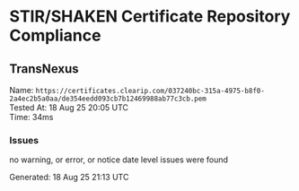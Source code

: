 # STIR/SHAKEN Certificate Repository Compliance

## TransNexus

Name: `https://certificates.clearip.com/037240bc-315a-4975-b8f0-2a4ec2b5a0aa/de354eedd093cb7b12469988ab77c3cb.pem`\
Tested At: 18 Aug 25 20:05 UTC\
Time: 34ms

### Issues

no warning, or error, or notice date level issues were found

Generated: 18 Aug 25 21:13 UTC